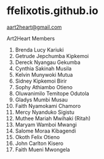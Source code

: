 # ffelixotis.github.io
aart2heart@gmail.com


Art2Heart Members

1. Brenda Lucy Kariuki<br />
2. Getrude Jepchumba Kipkemoi<br />
3. Dereck Nyangau Gekumba<br />
4. Cynthia Sakinah Musila<br />
5. Kelvin Munywoki Mutua<br />
6. Sidney Kipkemoi Birir<br />
7. Sophy Athiambo Otieno<br />
8. Oluwanimilo Temitope Odutola<br />
9. Gladys Mumbi Musau<br />
10. Faith Nyamokami Chamoro<br />
11. Mercy Nyanduko Sigistu<br />
12. Muthee Mariah Mwihaki (Ritah)<br />
13. Maryam Wamboi Mwangi<br />
14. Salome Moraa Kibagendi<br />
15. Okoth Felix Otieno<br />
16. John Carlton Kisero<br />
17. Faith Mueni Mwongela<br />

